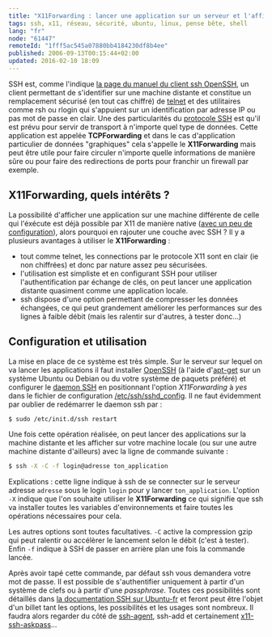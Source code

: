 ```yaml
---
title: "X11Forwarding : lancer une application sur un serveur et l'afficher ailleurs avec SSH"
tags: ssh, x11, réseau, sécurité, ubuntu, linux, pense bête, shell
lang: "fr"
node: "61447"
remoteId: "1fff5ac545a07880bb4184230df8b4ee"
published: 2006-09-13T00:15:44+02:00
updated: 2016-02-10 18:09
---
```


SSH est, comme l'indique [la page du manuel du client ssh
OpenSSH](http://pwet.fr/man/linux/commandes/ssh), un client permettant de
s'identifier sur une machine distante et constitue un remplacement sécurisé (en
tout cas chiffré) de [telnet](http://pwet.fr/man/linux/commandes/telnet) et des
utilitaires comme rsh ou rlogin qui s'appuient sur un identification par
adresse IP ou pas mot de passe en clair. Une des particularités du [protocole
SSH](http://fr.wikipedia.org/wiki/Secure_shell) est qu'il est prévu pour servir
de transport à n'importe quel type de données. Cette application est appelée
**TCPForwarding** et dans le cas d'application particulier de données
&quot;graphiques&quot; cela s'appelle le **X11Forwarding** mais peut être utile
pour faire circuler n'importe quelle informations de manière sûre ou pour faire
des redirections de ports pour franchir un firewall par exemple.

## X11Forwarding, quels intérêts ?

La possibilité d'afficher une application sur une machine différente de celle
qui l'éxécute est déjà possible par X11 de manière native ([avec un peu de
configuration](http://www.linuxfocus.org/English/January2002/article222.shtml)),
alors pourquoi en rajouter une couche avec SSH ? Il y a plusieurs avantages à
utiliser le **X11Forwarding** :

* tout comme telnet, les connections par le protocole X11 sont en clair (ie non
    chiffrées) et donc par nature assez peu sécurisées.
* l'utilisation est
simpliste et en configurant SSH pour utiliser l'authentification par échange de
clés, on peut lancer une application distante quasiment comme une application
locale.
* ssh dispose d'une option permettant de compresser les données
échangées, ce qui peut grandement améliorer les performances sur des lignes à
faible débit (mais les ralentir sur d'autres, à tester donc...)

## Configuration et utilisation

La mise en place de ce système est très simple. Sur le serveur sur lequel on va
lancer les applications il faut installer
[OpenSSH](http://www.openssh.org/) (à l'aide
d'[apt-get](http://pwet.fr/man/linux/administration_systeme/apt_get) sur un
système Ubuntu ou Debian ou du votre système de paquets préféré) et configurer
le [daemon SSH](http://pwet.fr/man/linux/administration_systeme/sshd) en
positionnant l'option *X11Forwarding* à *yes* dans le fichier de configuration
[/etc/ssh/sshd_config](http://pwet.fr/man/linux/formats/sshd_config). Il ne
faut évidemment par oublier de redémarrer le daemon ssh par&nbsp;:

 ``` bash
$ sudo /etc/init.d/ssh restart
```

Une fois cette opération réalisée, on peut lancer des applications sur la
machine distante et les afficher sur votre machine locale (ou sur une autre
machine distante d'ailleurs) avec la ligne de commande suivante&nbsp;:

 ``` bash
$ ssh -X -C -f login@adresse ton_application
```

Explications : cette ligne indique à ssh de se connecter sur le serveur adresse
`adresse` sous le login `login` pour y lancer
`ton_application`. L'option `-X` indique que l'on souhaite utiliser le
**X11Forwarding** ce qui signifie que ssh va installer toutes les variables
d'environnements et faire toutes les opérations nécessaires pour cela.

Les autres options sont toutes facultatives. `-C` active la compression gzip qui
peut ralentir ou accélèrer le lancement selon le débit (c'est à tester). Enfin
`-f` indique à SSH de passer en arrière plan une fois la commande lancée.

Après avoir tapé cette commande, par défaut ssh vous demandera votre mot de
passe. Il est possible de s'authentifier uniquement à partir d'un système de
clefs ou à partir d'une *passphrase*. Toutes ces possibilités sont détaillés
dans [la documentation SSH sur
Ubuntu-fr](https://doc.ubuntu-fr.org/ssh#authentification_par_un_systeme_de_cles_publiqueprivee)
et feront peut être l'objet d'un billet tant les options, les possibilités et
les usages sont nombreux. Il faudra alors regarder du côté de
[ssh-agent](http://pwet.fr/man/linux/commandes/ssh_agent), ssh-add et
certainement
[x11-ssh-askpass](http://pwet.fr/man/linux/commandes/x11_ssh_askpass)...

